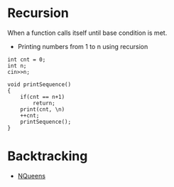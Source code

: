 # **Recursion**
When a function calls itself until base condition is met. 

- Printing numbers from 1 to n using recursion

```
int cnt = 0;
int n;
cin>>n;

void printSequence()
{
    if(cnt == n+1)
        return;
    print(cnt, \n)
    ++cnt;
    printSequence();
}

```  

# **Backtracking**


- [NQueens](NQueens/)